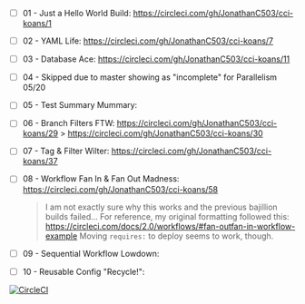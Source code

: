 - [ ] 01 - Just a Hello World Build: https://circleci.com/gh/JonathanC503/cci-koans/1 

- [ ] 02 - YAML Life: https://circleci.com/gh/JonathanC503/cci-koans/7 

- [ ] 03 - Database Ace: https://circleci.com/gh/JonathanC503/cci-koans/11 

- [ ] 04 - Skipped due to master showing as "incomplete" for Parallelism 05/20

- [ ] 05 - Test Summary Mummary: 

- [ ] 06 - Branch Filters FTW: https://circleci.com/gh/JonathanC503/cci-koans/29
                         > https://circleci.com/gh/JonathanC503/cci-koans/30

- [ ] 07 - Tag & Filter Wilter: https://circleci.com/gh/JonathanC503/cci-koans/37

- [ ] 08 - Workflow Fan In & Fan Out Madness: https://circleci.com/gh/JonathanC503/cci-koans/58
    > I am not exactly sure why this works and the previous bajillion builds failed... 
    > For reference, my original formatting followed this: https://circleci.com/docs/2.0/workflows/#fan-outfan-in-workflow-example
    > Moving `requires:` to deploy seems to work, though. 

- [ ] 09 - Sequential Workflow Lowdown: 

- [ ] 10 - Reusable Config "Recycle!": 

[![CircleCI](https://circleci.com/gh/JonathanC503/cci-koans.svg?style=svg)](https://circleci.com/gh/JonathanC503/cci-koans)